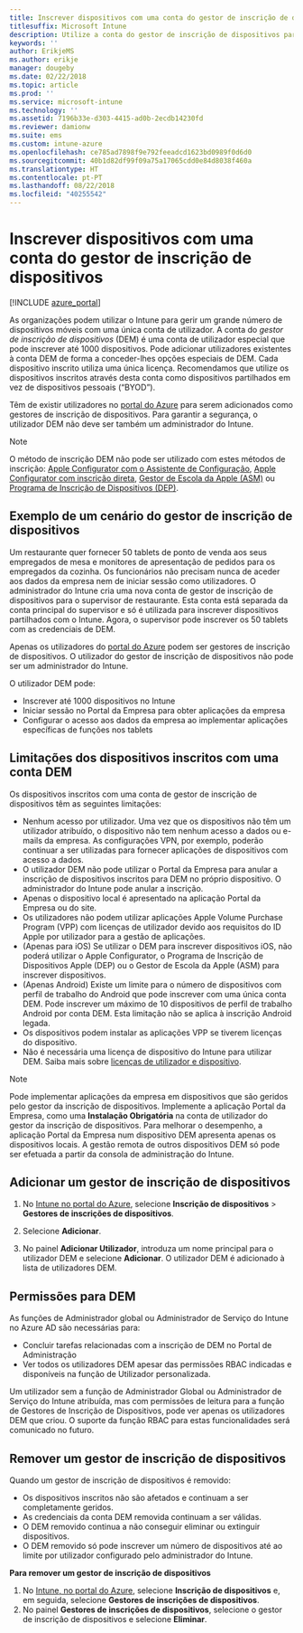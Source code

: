 ```yaml
---
title: Inscrever dispositivos com uma conta do gestor de inscrição de dispositivos
titlesuffix: Microsoft Intune
description: Utilize a conta do gestor de inscrição de dispositivos para inscrever dispositivos no Intune. "
keywords: ''
author: ErikjeMS
ms.author: erikje
manager: dougeby
ms.date: 02/22/2018
ms.topic: article
ms.prod: ''
ms.service: microsoft-intune
ms.technology: ''
ms.assetid: 7196b33e-d303-4415-ad0b-2ecdb14230fd
ms.reviewer: damionw
ms.suite: ems
ms.custom: intune-azure
ms.openlocfilehash: ce785ad7898f9e792feeadcd1623bd0989f0d6d0
ms.sourcegitcommit: 40b1d82df99f09a75a17065cdd0e84d8038f460a
ms.translationtype: HT
ms.contentlocale: pt-PT
ms.lasthandoff: 08/22/2018
ms.locfileid: "40255542"
---
```

# <a name="enroll-devices-by-using-a-device-enrollment-manager-account"></a>Inscrever dispositivos com uma conta do gestor de inscrição de dispositivos

[!INCLUDE [azure_portal](./includes/azure_portal.md)]

As organizações podem utilizar o Intune para gerir um grande número de dispositivos móveis com uma única conta de utilizador. A conta do *gestor de inscrição de dispositivos* (DEM) é uma conta de utilizador especial que pode inscrever até 1000 dispositivos. Pode adicionar utilizadores existentes à conta DEM de forma a conceder-lhes opções especiais de DEM. Cada dispositivo inscrito utiliza uma única licença. Recomendamos que utilize os dispositivos inscritos através desta conta como dispositivos partilhados em vez de dispositivos pessoais (“BYOD”).  

Têm de existir utilizadores no [portal do Azure](https://portal.azure.com) para serem adicionados como gestores de inscrição de dispositivos. Para garantir a segurança, o utilizador DEM não deve ser também um administrador do Intune.

>[!NOTE]
>O método de inscrição DEM não pode ser utilizado com estes métodos de inscrição: [Apple Configurator com o Assistente de Configuração](apple-configurator-setup-assistant-enroll-ios.md), [Apple Configurator com inscrição direta](apple-configurator-direct-enroll-ios.md), [Gestor de Escola da Apple (ASM)](apple-school-manager-set-up-ios.md) ou [Programa de Inscrição de Dispositivos (DEP)](device-enrollment-program-enroll-ios.md).

## <a name="example-of-a-device-enrollment-manager-scenario"></a>Exemplo de um cenário do gestor de inscrição de dispositivos

Um restaurante quer fornecer 50 tablets de ponto de venda aos seus empregados de mesa e monitores de apresentação de pedidos para os empregados da cozinha. Os funcionários não precisam nunca de aceder aos dados da empresa nem de iniciar sessão como utilizadores. O administrador do Intune cria uma nova conta de gestor de inscrição de dispositivos para o supervisor de restaurante.  Esta conta está separada da conta principal do supervisor e só é utilizada para inscrever dispositivos partilhados com o Intune. Agora, o supervisor pode inscrever os 50 tablets com as credenciais de DEM.

Apenas os utilizadores do [portal do Azure](https://portal.azure.com) podem ser gestores de inscrição de dispositivos. O utilizador do gestor de inscrição de dispositivos não pode ser um administrador do Intune.

O utilizador DEM pode:

-   Inscrever até 1000 dispositivos no Intune
-   Iniciar sessão no Portal da Empresa para obter aplicações da empresa
-   Configurar o acesso aos dados da empresa ao implementar aplicações específicas de funções nos tablets

## <a name="limitations-of-devices-that-are-enrolled-with-a-dem-account"></a>Limitações dos dispositivos inscritos com uma conta DEM

Os dispositivos inscritos com uma conta de gestor de inscrição de dispositivos têm as seguintes limitações:

  - Nenhum acesso por utilizador. Uma vez que os dispositivos não têm um utilizador atribuído, o dispositivo não tem nenhum acesso a dados ou e-mails da empresa. As configurações VPN, por exemplo, poderão continuar a ser utilizadas para fornecer aplicações de dispositivos com acesso a dados.
  - O utilizador DEM não pode utilizar o Portal da Empresa para anular a inscrição de dispositivos inscritos para DEM no próprio dispositivo. O administrador do Intune pode anular a inscrição.
  - Apenas o dispositivo local é apresentado na aplicação Portal da Empresa ou do site.
  - Os utilizadores não podem utilizar aplicações Apple Volume Purchase Program (VPP) com licenças de utilizador devido aos requisitos do ID Apple por utilizador para a gestão de aplicações.
  - (Apenas para iOS) Se utilizar o DEM para inscrever dispositivos iOS, não poderá utilizar o Apple Configurator, o Programa de Inscrição de Dispositivos Apple (DEP) ou o Gestor de Escola da Apple (ASM) para inscrever dispositivos.
  - (Apenas Android) Existe um limite para o número de dispositivos com perfil de trabalho do Android que pode inscrever com uma única conta DEM. Pode inscrever um máximo de 10 dispositivos de perfil de trabalho Android por conta DEM. Esta limitação não se aplica à inscrição Android legada.
  - Os dispositivos podem instalar as aplicações VPP se tiverem licenças do dispositivo.
  - Não é necessária uma licença de dispositivo do Intune para utilizar DEM. Saiba mais sobre [licenças de utilizador e dispositivo](licenses-assign.md#how-user-and-device-licenses-affect-access-to-services).


> [!NOTE]
> Pode implementar aplicações da empresa em dispositivos que são geridos pelo gestor da inscrição de dispositivos. Implemente a aplicação Portal da Empresa, como uma **Instalação Obrigatória** na conta de utilizador do gestor da inscrição de dispositivos.
> Para melhorar o desempenho, a aplicação Portal da Empresa num dispositivo DEM apresenta apenas os dispositivos locais. A gestão remota de outros dispositivos DEM só pode ser efetuada a partir da consola de administração do Intune.


## <a name="add-a-device-enrollment-manager"></a>Adicionar um gestor de inscrição de dispositivos

1.  No [Intune no portal do Azure](https://aka.ms/intuneportal), selecione **Inscrição de dispositivos** > **Gestores de inscrições de dispositivos**.

2.  Selecione **Adicionar**.

3.  No painel **Adicionar Utilizador**, introduza um nome principal para o utilizador DEM e selecione **Adicionar**. O utilizador DEM é adicionado à lista de utilizadores DEM.

## <a name="permissions-for-dem"></a>Permissões para DEM

As funções de Administrador global ou Administrador de Serviço do Intune no Azure AD são necessárias para:
- Concluir tarefas relacionadas com a inscrição de DEM no Portal de Administração
- Ver todos os utilizadores DEM apesar das permissões RBAC indicadas e disponíveis na função de Utilizador personalizada.

Um utilizador sem a função de Administrador Global ou Administrador de Serviço do Intune atribuída, mas com permissões de leitura para a função de Gestores de Inscrição de Dispositivos, pode ver apenas os utilizadores DEM que criou. O suporte da função RBAC para estas funcionalidades será comunicado no futuro.


## <a name="remove-a-device-enrollment-manager"></a>Remover um gestor de inscrição de dispositivos

Quando um gestor de inscrição de dispositivos é removido:

-   Os dispositivos inscritos não são afetados e continuam a ser completamente geridos.
-   As credenciais da conta DEM removida continuam a ser válidas.
-   O DEM removido continua a não conseguir eliminar ou extinguir dispositivos.
-   O DEM removido só pode inscrever um número de dispositivos até ao limite por utilizador configurado pelo administrador do Intune.

**Para remover um gestor de inscrição de dispositivos**

1. No [Intune, no portal do Azure](https://aka.ms/intuneportal), selecione **Inscrição de dispositivos** e, em seguida, selecione **Gestores de inscrições de dispositivos**.
2. No painel **Gestores de inscrições de dispositivos**, selecione o gestor de inscrição de dispositivos e selecione **Eliminar**.

